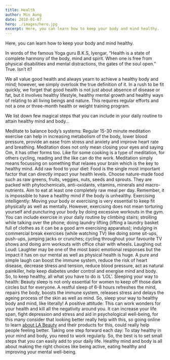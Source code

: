 ```yaml
---
title: Health
author: Min Aung
date: 2010-01-07
hero: ./images/hero.jpg
excerpt: Here, you can learn how to keep your body and mind healthy.
---
```

Here, you can learn how to keep your body and mind healthy.

In words of the famous Yoga guru B.K.S, Iyengar, “Health is a state of complete harmony of the body, mind and spirit. When one is free from physical disabilities and mental distractions, the gates of the soul open.” True. Isn’t it?

We all value good health and always yearn to achieve a healthy body and mind; however, we simply overlook the true definition of it. In a rush to be fit quickly, we forget that good health is not just about absence of disease or fat, but it involves healthy lifestyle, healthy mental growth and healthy ways of relating to all living beings and nature. This requires regular efforts and not a one or three-month health or weight training program.

We list down few magical steps that you can include in your daily routine to attain healthy mind and body…

Meditate to balance body’s systems: Regular 15-30 minute meditation exercise can help in increasing metabolism of the body, lower blood pressure, provide an ease from stress and anxiety and improve heart rate and breathing. Meditation does not only mean closing your eyes and saying Om, it has other forms too. Like for some cooking is a type of meditation, for others cycling, reading and the like can do the work. Meditation simply means focussing on something that relaxes your brain which is the key to healthy mind.
Add raw food to your diet: Food is the single most important factor that can directly impact your health levels. Choose nature-made food such as raw greens, fruits, veggies, nuts, seeds and sprouts. They are packed with phytochemicals, anti-oxidants, vitamins, minerals and macro-nutrients. Aim to eat at least one completely raw meal per day. Remember, it is impossible to have a healthy mind if the body is unhealthy.
Exercising intelligently: Moving your body or exercising is very essential to keep fit physically as well as mentally. However, exercising does not mean torturing yourself and puncturing your body by doing excessive workouts in the gym. You can include exercise in your daily routine by climbing stairs; strolling while talking over the phone; doing laundry lifting (lifting a laundry basket full of clothes as it can be a good arm exercising apparatus); indulging in commercial break exercises (while watching TV) like doing some sit-ups, push-ups, jumping jacks or crunches; cycling throughout your favourite TV shows and doing arm workouts with office chair with wheels.
Laughing out Loud: Laughter may be one of the most basic emotional responses but the impact it has on our mental as well as physical health is huge. A pure and simple laugh can boost the immune system, reduce the risk of heart disease, decrease stress and tension, reduce blood pressure, act as natural painkiller, help keep diabetes under control and energise mind and body. So, to keep healthy, all what you have to do is ‘LOL’.
Sleeping your way to health: Beauty sleep is not only essential for women to keep off those dark circles but for everyone. A restful sleep of 6-8 hours refreshes the mind, repairs the body, boosts the immune system, releases stress and delays the ageing process of the skin as well as mind. So, sleep your way to healthy body and mind, like literally!
A positive attitude: This can work wonders for your health and kill all the negativity around you. It can increase your life span, fight depression and stress and aid in psychological well-being, for this many consider that looking better really help with this, so going online to learn [about LA Beauty](https://labeauty.com/) and their products for this, could really help people feeling better.
Taking one step forward each day: To stay healthy in your mind and body, you need to work regularly. So, the best is to set small steps that you can easily add to your daily life. Healthy mind and body is all about making the right choices like being active, eating healthy and improving your mental well-being.